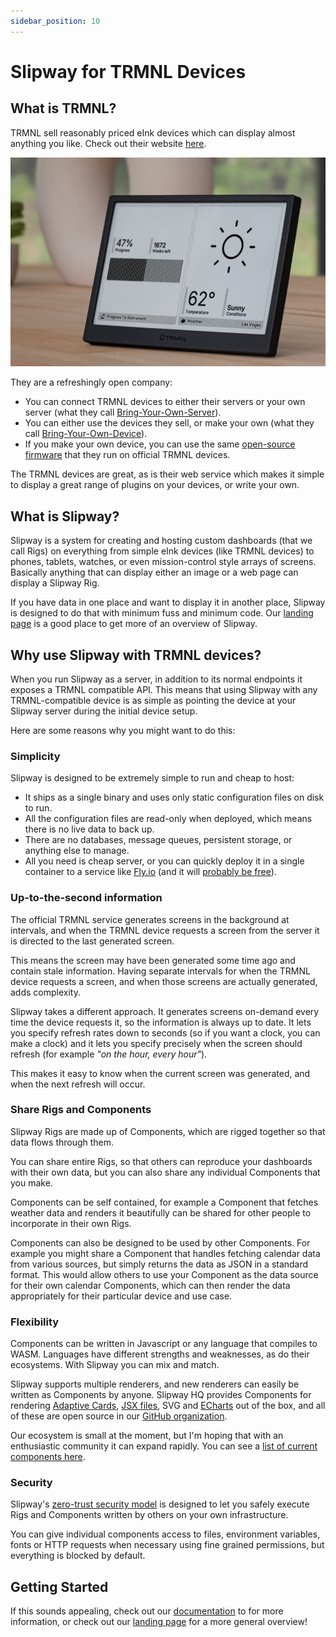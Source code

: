 ```yaml
---
sidebar_position: 10
---
```


# Slipway for TRMNL Devices

## What is TRMNL?

TRMNL sell reasonably priced eInk devices which can display almost anything you like.
Check out their website [here](https://usetrmnl.com/).

![TRMNL Device](./img/trmnl-device.png)

They are a refreshingly open company:

 - You can connect TRMNL devices to either their servers or your own server (what they call [Bring-Your-Own-Server](https://docs.usetrmnl.com/go/diy/byos)).
 - You can either use the devices they sell, or make your own (what they call [Bring-Your-Own-Device](https://docs.usetrmnl.com/go/diy/byod)).
 - If you make your own device, you can use the same [open-source firmware](https://github.com/usetrmnl/firmware)
 that they run on official TRMNL devices.

The TRMNL devices are great, as is their web service which makes it simple to display a great range of plugins on your devices, or write your own.

## What is Slipway?

Slipway is a system for creating and hosting custom dashboards (that we call Rigs) on everything from simple eInk devices
(like TRMNL devices) to phones, tablets, watches, or even mission-control style arrays of screens.
Basically anything that can display either an image or a web page can display a Slipway Rig.

If you have data in one place and want to display it in another place, Slipway is designed to do that with minimum fuss and
minimum code. Our [landing page](/) is a good place to get more of an overview of Slipway.

## Why use Slipway with TRMNL devices?

When you run Slipway as a server, in addition to its normal endpoints it exposes a TRMNL compatible API.
This means that using Slipway with any TRMNL-compatible device is as simple as pointing the device at your Slipway server
during the initial device setup.

Here are some reasons why you might want to do this:

### Simplicity

Slipway is designed to be extremely simple to run and cheap to host:
- It ships as a single binary and uses only static configuration files on disk to run.
- All the configuration files are read-only when deployed, which means there is no live data to back up.
- There are no databases, message queues, persistent storage, or anything else to manage.
- All you need is cheap server, or you can quickly deploy it in a single container to a
service like [Fly.io](https://fly.io/) (and it will [probably be free](/docs/guides/hosting-on-fly)).

### Up-to-the-second information

The official TRMNL service generates screens in the background
at intervals, and when the TRMNL device requests a screen from the server it is directed to the last generated screen.

This means the screen may have been generated some time ago and contain stale information. Having
separate intervals for when the TRMNL device requests a screen, and when those screens are actually 
generated, adds complexity.

Slipway takes a different approach.
It generates screens on-demand every time the device requests it, so the information is always up to date.
It lets you specify refresh rates down to seconds (so if you want a clock, you can make a clock) and it
lets you specify precisely when the screen should refresh (for example _"on the hour, every hour"_).

This makes it easy to know when the current screen was generated, and when the next refresh will occur.

### Share Rigs and Components

Slipway Rigs are made up of Components, which are rigged together so that data flows through them.

You can share entire Rigs, so that others can reproduce your dashboards with their own data,
but you can also share any individual Components that you make.

Components can be self contained, for example a Component that fetches weather data and renders it beautifully
can be shared for other people to incorporate in their own Rigs.

Components can also be designed to be used by other Components.
For example you might share a Component that handles fetching calendar data from various sources,
but simply returns the data as JSON in a standard format.
This would allow others to use your Component as the data source for their own calendar Components,
which can then render the data appropriately for their particular device and use case.


### Flexibility

Components can be written in Javascript or any language that compiles to WASM.
Languages have different strengths and weaknesses, as do their ecosystems.
With Slipway you can mix and match.

Slipway supports multiple renderers, and new renderers can easily be written as Components by anyone.
Slipway HQ provides Components for rendering
[Adaptive Cards](https://adaptivecards.io/samples/FlightUpdateTable.html),
[JSX files](https://og-playground.vercel.app/), SVG
and [ECharts](https://echarts.apache.org/examples/en/index.html) out of the box,
and all of these are open source in our [GitHub organization](https://github.com/slipwayhq/).

Our ecosystem is small at the moment, but I'm hoping that with an enthusiastic community it can expand rapidly.
You can see a [list of current components here](/components).

### Security

Slipway's [zero-trust security model](/docs/basics/permissions) is designed to let you safely execute Rigs and Components 
written by others on your own infrastructure.

You can give individual components access to files, environment variables, fonts or HTTP requests when necessary
using fine grained permissions, but everything is blocked by default.

## Getting Started

If this sounds appealing, check out our [documentation](/docs/intro) to for more information, or check out
our [landing page](/) for a more general overview!








